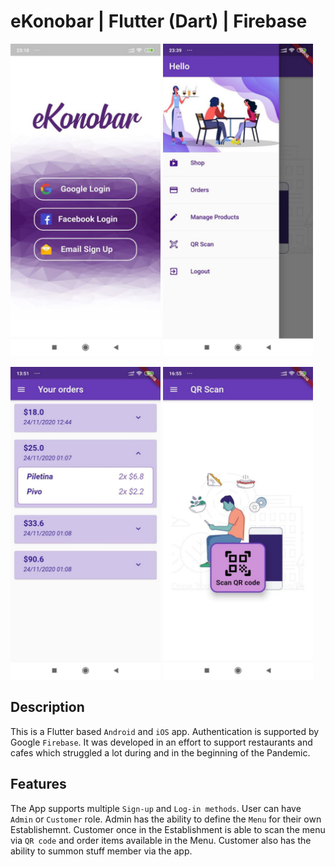 # eKonobar | Flutter (Dart) | Firebase

<img src="https://github.com/Aback231/eKonobar-Flutter-Firebase/blob/main/log_in.jpeg" width="240" height="500"> <img src="https://github.com/Aback231/eKonobar-Flutter-Firebase/blob/main/menu.jpeg" width="240" height="500"> 

<img src="https://github.com/Aback231/eKonobar-Flutter-Firebase/blob/main/orders.jpeg" width="240" height="500"> <img src="https://github.com/Aback231/eKonobar-Flutter-Firebase/blob/main/qr_scan.jpeg" width="240" height="500">

## Description

This is a Flutter based `Android` and `iOS` app. Authentication is supported by Google `Firebase`. It was developed in an effort to support restaurants and cafes which struggled a lot during and in the beginning of the Pandemic.

## Features

The App supports multiple `Sign-up` and `Log-in methods`. User can have `Admin` or `Customer` role. Admin has the ability to define the `Menu` for their own Establishemnt. Customer once in the Establishment is able to scan the menu via `QR code` and order items available in the Menu. Customer also has the ability to summon stuff member via the app.
